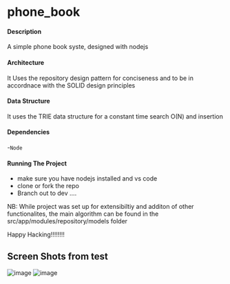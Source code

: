 # phone_book

#### Description

A simple phone book syste, designed with nodejs

#### Architecture
It Uses the repository design pattern for conciseness and to be in accordnace with the SOLID design principles

#### Data Structure

It uses the TRIE data structure for a constant time search O(N) and insertion
#### Dependencies

-`Node`


#### Running The Project
- make sure you have nodejs installed and vs code
- clone or fork the repo
- Branch out to dev
....


NB: While project was set up for extensibiltiy and additon of other functionalites, the main algorithm can be found in the src/app/modules/repository/models folder


Happy Hacking!!!!!!!!

## Screen Shots from test

![image](https://user-images.githubusercontent.com/45229900/160276484-08ea7f19-73e0-457c-a8b0-bd018386117b.png)
![image](https://user-images.githubusercontent.com/45229900/160276498-31418020-c0b7-46b3-a3bf-3ef668b81ea6.png)
